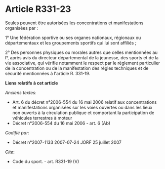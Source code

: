 # Article R331-23

Seules peuvent être autorisées les concentrations et manifestations organisées par :

1° Une fédération sportive ou ses organes nationaux, régionaux ou départementaux et les groupements sportifs qui lui sont
affiliés ;

2° Des personnes physiques ou morales autres que celles mentionnées au l°, après avis du directeur départemental de la
jeunesse, des sports et de la vie associative, qui vérifie notamment le respect par le règlement particulier de la
concentration ou de la manifestation des règles techniques et de sécurité mentionnées à l'article R. 331-19.

**Liens relatifs à cet article**

_Anciens textes_:

  - Art. 6 du décret n°2006-554 du 16 mai 2006 relatif aux concentrations et manifestations organisées sur les voies ouvertes ou dans les lieux non ouverts à la circulation publique et comportant la participation de véhicules terrestres à moteur
  - Décret n°2006-554 du 16 mai 2006 - art. 6 (Ab)

_Codifié par_:

  - Décret n°2007-1133 2007-07-24 JORF 25 juillet 2007

_Cite_:

  - Code du sport. - art. R331-19 (V)
